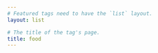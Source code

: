 ```yaml
---
# Featured tags need to have the `list` layout.
layout: list

# The title of the tag's page.
title: food
---
```

